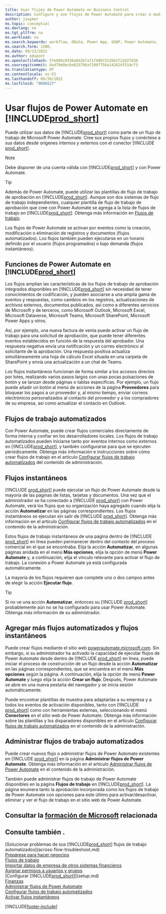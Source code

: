 ```yaml
---
title: Usar flujos de Power Automate en Business Central
description: Configure y use flujos de Power Automate para crear o modificar datos de Business Central.
author: jswymer
ms.topic: conceptual
ms.devlang: na
ms.tgt_pltfrm: na
ms.workload: na
ms.search.keywords: workflow, OData, Power App, SOAP, Power Automate,
ms.search.form: 1500,
ms.date: 09/13/2022
ms.author: edupont
ms.openlocfilehash: 5fe089c0330a8d2b7a71f4907212665722d27d38
ms.sourcegitcommit: 8ad79e0ec6e625796af298f756a142624f514cf3
ms.translationtype: HT
ms.contentlocale: es-ES
ms.lasthandoff: 09/30/2022
ms.locfileid: "9606527"
---
```

# <a name="use-power-automate-flows-in-prod_short"></a>Usar flujos de Power Automate en [!INCLUDE[prod_short](includes/prod_short.md)]

Puede utilizar sus datos de [!INCLUDE[prod_short](includes/prod_short.md)] como parte de un flujo de trabajo de Microsoft Power Automate. Cree sus propios flujos y conéctese a sus datos desde orígenes internos y externos con el conector [!INCLUDE [prod_short](includes/prod_short.md)].

> [!NOTE]
> Debe disponer de una cuenta válida con [!INCLUDE[prod_short](includes/prod_short.md)] y con Power Automate.  

> [!TIP]
> Además de Power Automate, puede utilizar las plantillas de flujo de trabajo de aprobación en [!INCLUDE[prod_short](includes/prod_short.md)]. Aunque son dos sistemas de flujo de trabajo independientes, cualquier plantilla de flujo de trabajo de aprobación que cree con Power Automate se agrega a la lista de flujos de trabajo en [!INCLUDE[prod_short](includes/prod_short.md)]. Obtenga más información en [Flujos de trabajo](across-workflow.md).

Los flujos de Power Automate se activan por eventos como la creación, modificación o eliminación de registros y documentos (flujos automatizados). Los flujos también pueden ejecutarse en un horario definido por el usuario (flujos programados) o bajo demanda (flujos instantáneos).

## <a name="power-automate-features-in-prod_short"></a>Funciones de Power Automate en [!INCLUDE[prod_short](includes/prod_short.md)]

Los flujos amplían las características de los flujos de trabajo de aprobación integrados disponibles en [!INCLUDE[prod_short](includes/prod_short.md)] sin necesidad de tener conocimientos de codificación, y pueden asociarse a una amplia gama de eventos y respuestas, como cambios en los registros, actualizaciones de archivos externos, documentos publicados, así como a diferentes servicios de Microsoft y de terceros, como Microsoft Outlook, Microsoft Excel, Microsoft Dataverse, Microsoft Teams, Microsoft SharePoint, Microsoft Power Apps y otros.

Así, por ejemplo, una nueva factura de venta puede activar un flujo de trabajo para una solicitud de aprobación, que puede tener diferentes eventos establecidos en función de la respuesta del aprobador. Una respuesta negativa envía una notificación y un correo electrónico al solicitante de la aprobación. Una respuesta positiva actualiza simultáneamente una hoja de cálculo Excel situada en una carpeta de SharePoint y envía una actualización a un chat de Teams.

Los flujos instantáneos funcionan de forma similar a los accesos directos por lotes, realizando varios pasos largos con unas pocas pulsaciones de botón y se lanzan desde páginas o tablas específicas. Por ejemplo, un flujo puede añadir un botón al menú de acciones de la página **Proveedores** para bloquear los pagos a un proveedor y, al mismo tiempo, enviar correos electrónicos personalizados al contacto del proveedor y a los compradores de su empresa, así como actualizar el contacto en Outlook.

## <a name="automated-workflows"></a>Flujos de trabajo automatizados

Con Power Automate, puede crear flujos comerciales directamente de forma interna y confiar en los desarrolladores locales. Los flujos de trabajo automatizados pueden iniciarse tanto por eventos internos como externos en [!INCLUDE[prod_short](includes/prod_short.md)], y también configurarse para que se ejecuten periódicamente. Obtenga más información e instrucciones sobre cómo crear flujos de trabajo en el artículo [Configurar flujos de trabajo automatizados](/dynamics365/business-central/dev-itpro/powerplatform/automate-workflows) del contenido de administración.

## <a name="instant-flows"></a>Flujos instantáneos

[!INCLUDE [prod_short](includes/prod_short.md)] puede ejecutar un flujo de Power Automate desde la mayoría de las páginas de listas, tarjetas y documentos. Una vez que el administrador se ha conectado a [!INCLUDE [prod_short](includes/prod_short.md)] con Power Automate, verá los flujos que su organización haya agregado cuando elija la acción **Automatizar** en las páginas correspondientes. Los flujos instantáneos se ejecutan sin salir de [!INCLUDE [prod_short](includes/prod_short.md)]. Obtenga más información en el artículo [Configurar flujos de trabajo automatizados](/dynamics365/business-central/dev-itpro/powerplatform/automate-workflows) en el contenido de la administración.

Estos flujos de trabajo instantáneos de una página dentro de [!INCLUDE [prod_short](includes/prod_short.md)] en línea pueden permanecer dentro del contexto del proceso comercial en el que se encontraba. Elija la acción **Automatizar**, en algunas páginas anidada en el menú **Más opciones**, elija la opción de menú **Power Automate** y, a continuación, elija el vínculo relevante para activar el flujo de trabajo. La conexión a Power Automate ya está configurada automáticamente.

La mayoría de los flujos requieren que complete uno o dos campos antes de elegir la acción **Ejecutar flujo**.

> [!TIP]
> Si no ve una acción **Automatizar**, entonces su [!INCLUDE [prod_short](includes/prod_short.md)] probablemente aún no se ha configurado para usar Power Automate. Obtenga más información de su administrador.

## <a name="add-more-automated-flows-and-instant-flows"></a>Agregar más flujos automatizados y flujos instantáneos

Puede crear flujos mediante el sitio web [powerautomate.microsoft.com](https://powerautomate.microsoft.com). Sin embargo, si su administrador ha activado la capacidad de ejecutar flujos de Power Automate desde dentro de [!INCLUDE [prod_short](includes/prod_short.md)] en línea, puede iniciar el proceso de construcción de un flujo desde la acción **Automatizar** en las páginas correspondientes, que se encuentra en el menú **Más opciones** según la página. A continuación, elija la opción de menú **Power Automate** y luego elija la acción **Crear un flujo**. Después, Power Automate se abre en una nueva pestaña del navegador y se inicia sesión automáticamente.

Puede encontrar plantillas de muestra para adaptarlas a su empresa y a todos los eventos de activación disponibles, tanto con [!INCLUDE [prod_short](includes/prod_short.md)] como con herramientas externas, seleccionando el menú **Conectores** en el sitio web de Power Automate. Obtenga más información sobre las plantillas y los disparadores disponibles en el artículo [Configurar flujos de trabajo automatizados](/dynamics365/business-central/dev-itpro/powerplatform/automate-workflows) en el contenido de la administración.

## <a name="manage-automated-workflows"></a>Administrar flujos de trabajo automatizados

Puede crear nuevos flujo o administrar flujos de Power Automate existentes en [!INCLUDE [prod_short](includes/prod_short.md)] en la página **Administrar flujos de Power Automate**. Obtenga más información en el artículo [Administrar flujos de Power Automate](/dynamics365/business-central/dev-itpro/powerplatform/manage-power-automate-flows) en el contenido de la administración.

También puede administrar flujos de trabajo de Power Automate disponibles en la página **Flujos de trabajo** en [!INCLUDE[prod_short](includes/prod_short.md)]. La página enumera tanto la aprobación incorporada como los flujos de trabajo de Power Automate con opciones para este último para activar/desactivar, eliminar y ver el flujo de trabajo en el sitio web de Power Automate.

## <a name="see-related-microsoft-training"></a>Consultar la [formación de Microsoft](/training/modules/use-power-automate/) relacionada

## <a name="see-also"></a>Consulte también .

[Solucionar problemas de sus [!INCLUDE[prod_short](includes/prod_short.md)] flujos de trabajo automatizados](across-flow-troubleshoot.md)  
[Prepárese para hacer negocios](ui-get-ready-business.md)  
[Flujos de trabajo](across-workflow.md)  
[Importar datos de empresa de otros sistemas financieros](across-import-data-configuration-packages.md)  
[Asignar permisos a usuarios y grupos](ui-define-granular-permissions.md)  
[Configurar [!INCLUDE[prod_short](includes/prod_short.md)]](setup.md)  
[Finanzas](finance.md)  
[Administrar flujos de Power Automate](/dynamics365/business-central/dev-itpro/powerplatform/manage-power-automate-flows)  
[Configurar flujos de trabajo automatizados](/dynamics365/business-central/dev-itpro/powerplatform/automate-workflows)  
[Activar flujos instantáneos](/dynamics365/business-central/dev-itpro/powerplatform/instant-flows)  

[!INCLUDE[footer-include](includes/footer-banner.md)]
